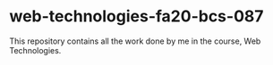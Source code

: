 # web-technologies-fa20-bcs-087

This repository contains all the work done by me in the course, Web Technologies.
